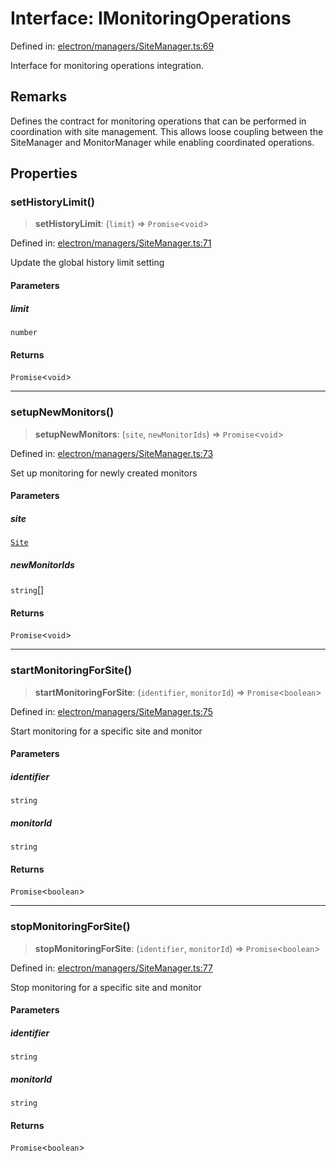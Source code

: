 # Interface: IMonitoringOperations

Defined in: [electron/managers/SiteManager.ts:69](https://github.com/Nick2bad4u/Uptime-Watcher/blob/2a45eeb1723f8f7089001af2c92aa07d82dfe7e4/electron/managers/SiteManager.ts#L69)

Interface for monitoring operations integration.

## Remarks

Defines the contract for monitoring operations that can be performed
in coordination with site management. This allows loose coupling between
the SiteManager and MonitorManager while enabling coordinated operations.

## Properties

### setHistoryLimit()

> **setHistoryLimit**: (`limit`) => `Promise`\<`void`\>

Defined in: [electron/managers/SiteManager.ts:71](https://github.com/Nick2bad4u/Uptime-Watcher/blob/2a45eeb1723f8f7089001af2c92aa07d82dfe7e4/electron/managers/SiteManager.ts#L71)

Update the global history limit setting

#### Parameters

##### limit

`number`

#### Returns

`Promise`\<`void`\>

***

### setupNewMonitors()

> **setupNewMonitors**: (`site`, `newMonitorIds`) => `Promise`\<`void`\>

Defined in: [electron/managers/SiteManager.ts:73](https://github.com/Nick2bad4u/Uptime-Watcher/blob/2a45eeb1723f8f7089001af2c92aa07d82dfe7e4/electron/managers/SiteManager.ts#L73)

Set up monitoring for newly created monitors

#### Parameters

##### site

[`Site`](../../../../shared/types/interfaces/Site.md)

##### newMonitorIds

`string`[]

#### Returns

`Promise`\<`void`\>

***

### startMonitoringForSite()

> **startMonitoringForSite**: (`identifier`, `monitorId`) => `Promise`\<`boolean`\>

Defined in: [electron/managers/SiteManager.ts:75](https://github.com/Nick2bad4u/Uptime-Watcher/blob/2a45eeb1723f8f7089001af2c92aa07d82dfe7e4/electron/managers/SiteManager.ts#L75)

Start monitoring for a specific site and monitor

#### Parameters

##### identifier

`string`

##### monitorId

`string`

#### Returns

`Promise`\<`boolean`\>

***

### stopMonitoringForSite()

> **stopMonitoringForSite**: (`identifier`, `monitorId`) => `Promise`\<`boolean`\>

Defined in: [electron/managers/SiteManager.ts:77](https://github.com/Nick2bad4u/Uptime-Watcher/blob/2a45eeb1723f8f7089001af2c92aa07d82dfe7e4/electron/managers/SiteManager.ts#L77)

Stop monitoring for a specific site and monitor

#### Parameters

##### identifier

`string`

##### monitorId

`string`

#### Returns

`Promise`\<`boolean`\>

